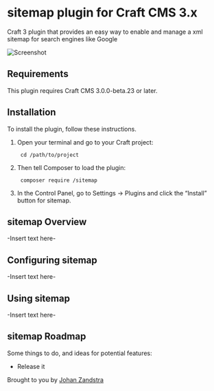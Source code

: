 # sitemap plugin for Craft CMS 3.x

Craft 3 plugin that provides an easy way to enable and manage a xml sitemap for search engines like Google

![Screenshot](resources/img/plugin-logo.png)

## Requirements

This plugin requires Craft CMS 3.0.0-beta.23 or later.

## Installation

To install the plugin, follow these instructions.

1. Open your terminal and go to your Craft project:

        cd /path/to/project

2. Then tell Composer to load the plugin:

        composer require /sitemap

3. In the Control Panel, go to Settings → Plugins and click the “Install” button for sitemap.

## sitemap Overview

-Insert text here-

## Configuring sitemap

-Insert text here-

## Using sitemap

-Insert text here-

## sitemap Roadmap

Some things to do, and ideas for potential features:

* Release it

Brought to you by [Johan Zandstra](https://github.com/Dolphiq/craft3-plugin-sitemap)
